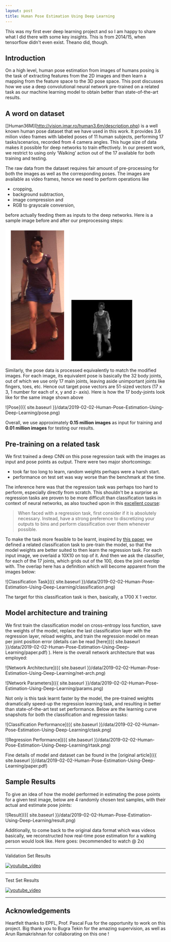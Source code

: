```yaml
---
layout: post
title: Human Pose Estimation Using Deep Learning
---
```


This was my first ever deep learning project and so I am happy to share what I did there 
with some key insights. This is from 2014/15, when tensorflow didn't even exist. 
Theano did, though. 

## Introduction

On a high level, human pose estimation from images of humans posing is the task of 
extracting features from the 2D images and then learn a mapping from the feature space 
to the 3D pose space. This post discusses how we use a deep convolutional neural network 
pre-trained on a related task as our machine learning model to obtain better than 
state-of-the-art results.

## A word on dataset

[]Human36M](http://vision.imar.ro/human3.6m/description.php) is a well known human pose
dataset that we have used in this work. It provides 3.6 milion video frames with labeled 
poses of 11 human subjects, performing 17 tasks/scenarios, recorded from 4 camera angles. 
This huge size of data makes it possible for deep networks to train effectively. In our 
present work, we restrict to using only ‘Walking’ action out of the 17 available for both 
training and testing. 

The raw data from the dataset requires fair amount of pre-processing for both the images 
as well as the corresponding poses. The images are available as video frames, hence we 
need to perform operations like 

- cropping, 
- background subtraction, 
- image compression and 
- RGB to grayscale conversion,
 
 before actually feeding them as inputs to the deep networks. Here is a sample image 
 before and after our preprocessing steps: 
 
 <img src="/data/2019-02-02-Human-Pose-Estimation-Using-Deep-Learning/raw-image.png" alt="drawing" width="200"/>
 <img src="/data/2019-02-02-Human-Pose-Estimation-Using-Deep-Learning/processed-image.png" alt="drawing" width="200"/>


 Similarly, the pose data is processed equivalently to match the modified images. For each
  image, its equivalent pose 
 is basically the 32 body joints, out of which we use only 17 main joints, leaving aside 
 unimportant joints like fingers, toes, etc. Hence out target pose vectors are 51-sized 
 vectors (17 x 3, 1 number for each of x, y and z- axis). Here is how the 17 body-joints
 look like for the same image shown above
 
 ![Pose]({{ site.baseurl }}/data/2019-02-02-Human-Pose-Estimation-Using-Deep-Learning/pose.png)
    
 Overall, we use approximately 
 **0.15 million images** as input for training and **0.01 million images** for testing 
 our results.

## Pre-training on a related task

We first trained a deep CNN on this pose regression task with the images as input and pose
points as output. There were two major shortcomings:

- took far too long to learn, random weights perhaps were a harsh start.
- performance on test set was way worse than the benchmark at the time.

The inference here was that the regression task was perhaps too hard to perform, especially
directly from scratch. This shouldn't be a surprise as regression tasks are proven to
 be more difficult than classification tasks in context of neural networks, as also
  touched upon in this [excellent course](http://cs231n.github.io/neural-networks-2/):
 
 >When faced with a regression task, first consider if it is absolutely necessary. 
 Instead, have a strong preference to discretizing your outputs to bins and perform 
 classification over them whenever possible.
 
To make the task more feasible to be learnt, inspired by
[this paper](http://visal.cs.cityu.edu.hk/static/pubs/conf/accv14-3dposecnn.pdf),
we defined a related classification task to pre-train the model, so that the model
weights are better suited to then learn the regression task. For each input image,
we overlaid a 10X10 on top of it. And then we ask the classifier, for each of the
 17 joints, which grids out of the 100, does the joint *overlap* with. The overlap
 here has a definition which will become apparent from the images below:
 
![Classification Task]({{ site.baseurl }}/data/2019-02-02-Human-Pose-Estimation-Using-Deep-Learning/classification.png)
   
The target for this classification task is then, basically, a 1700 X 1 vector. 


## Model architecture and training

We first train the classification model on cross-entropy loss function, save the 
weights of the model, replace the last classification layer with the regression layer, 
reload weights, and train the regression model on mean per joint position error (details
can be read 
[here]({{ site.baseurl }}/data/2019-02-02-Human-Pose-Estimation-Using-Deep-Learning/paper.pdf) ). 
Here is the overall network architecture that was
 employed:
 
 ![Network Architecture]({{ site.baseurl }}/data/2019-02-02-Human-Pose-Estimation-Using-Deep-Learning/net-arch.png)
 
 ![Network Parameters]({{ site.baseurl }}/data/2019-02-02-Human-Pose-Estimation-Using-Deep-Learning/params.png)
 
 Not only is this task learnt faster by the model, the pre-trained weights dramatically speed-up 
the regression learning task, and resulting in better than state-of-the-art test set
performance. Below are the learning curve snapshots for both the classification and 
regression tasks:
 
 ![Classification Performance]({{ site.baseurl }}/data/2019-02-02-Human-Pose-Estimation-Using-Deep-Learning/ctask.png)
 
 ![Regression Performance]({{ site.baseurl }}/data/2019-02-02-Human-Pose-Estimation-Using-Deep-Learning/rtask.png)
 

Fine details of model and dataset can be found in the 
[original article]({{ site.baseurl }}/data/2019-02-02-Human-Pose-Estimation-Using-Deep-Learning/paper.pdf)


## Sample Results

To give an idea of how the model performed in estimating the pose points for a given
test image, below are 4 randomly chosen test samples, with their actual and estimate
pose joints:

![Result]({{ site.baseurl }}/data/2019-02-02-Human-Pose-Estimation-Using-Deep-Learning/result.png)


Additionally, to come back to the original data format which was videos basically,
we reconstructed how real-time pose estimation for a walking person would look like.
Here goes: (recommended to watch @ 2x)


-----

Validation Set Results


[![youtube_video](https://img.youtube.com/vi/9H9N0Xu3AtQ/0.jpg)](https://youtu.be/9H9N0Xu3AtQ)

-----
Test Set Results


[![youtube_video](https://img.youtube.com/vi/tNw5gCw9ygs/0.jpg)](https://youtu.be/tNw5gCw9ygs)

------
 

## Acknowledgements

Heartfelt thanks to EPFL, Prof. Pascal Fua for the opportunity to work on this project.
Big thank you to Bugra Tekin for the amazing supervision, as well as Arun Ramakrishnan
for collaborating on this one !
